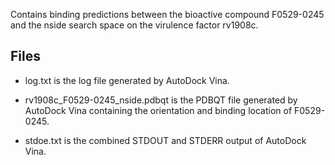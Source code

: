 Contains binding predictions between the bioactive compound F0529-0245 and the nside search space on the virulence factor rv1908c.

## Files

- log.txt is the log file generated by AutoDock Vina.

- rv1908c_F0529-0245_nside.pdbqt is the PDBQT file generated by AutoDock Vina containing the orientation and binding location of F0529-0245.

- stdoe.txt is the combined STDOUT and STDERR output of AutoDock Vina.

